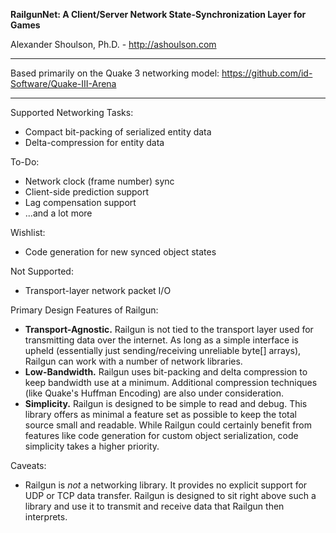 **RailgunNet: A Client/Server Network State-Synchronization Layer for Games**

Alexander Shoulson, Ph.D. - http://ashoulson.com

---

Based primarily on the Quake 3 networking model: https://github.com/id-Software/Quake-III-Arena

---

Supported Networking Tasks:
- Compact bit-packing of serialized entity data
- Delta-compression for entity data

To-Do:
- Network clock (frame number) sync
- Client-side prediction support
- Lag compensation support
- ...and a lot more

Wishlist:
- Code generation for new synced object states

Not Supported:
- Transport-layer network packet I/O

Primary Design Features of Railgun:
- **Transport-Agnostic.** Railgun is not tied to the transport layer used for transmitting data over the internet. As long as a simple interface is upheld (essentially just sending/receiving unreliable byte[] arrays), Railgun can work with a number of network libraries.
- **Low-Bandwidth.** Railgun uses bit-packing and delta compression to keep bandwidth use at a minimum. Additional compression techniques (like Quake's Huffman Encoding) are also under consideration.
- **Simplicity.** Railgun is designed to be simple to read and debug. This library offers as minimal a feature set as possible to keep the total source small and readable. While Railgun could certainly benefit from features like code generation for custom object serialization, code simplicity takes a higher priority.

Caveats:
- Railgun is *not* a networking library. It provides no explicit support for UDP or TCP data transfer. Railgun is designed to sit right above such a library and use it to transmit and receive data that Railgun then interprets.